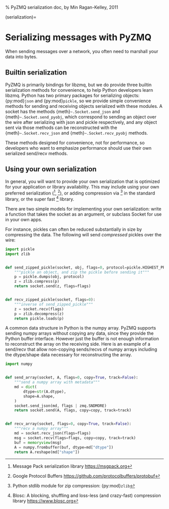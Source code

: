 % PyZMQ serialization doc, by Min Ragan-Kelley, 2011

(serialization)=

# Serializing messages with PyZMQ

When sending messages over a network, you often need to marshall your data into bytes.

## Builtin serialization

PyZMQ is primarily bindings for libzmq, but we do provide three builtin serialization
methods for convenience, to help Python developers learn libzmq. Python has two primary
packages for serializing objects: {py:mod}`json` and {py:mod}`pickle`, so we provide
simple convenience methods for sending and receiving objects serialized with these
modules. A socket has the methods {meth}`~.Socket.send_json` and
{meth}`~.Socket.send_pyobj`, which correspond to sending an object over the wire after
serializing with json and pickle respectively, and any object sent via those
methods can be reconstructed with the {meth}`~.Socket.recv_json` and
{meth}`~.Socket.recv_pyobj` methods.

These methods designed for convenience, not for performance, so developers who want
to emphasize performance should use their own serialized send/recv methods.

## Using your own serialization

In general, you will want to provide your own serialization that is optimized for your
application or library availability.  This may include using your own preferred
serialization ([^cite_msgpack], [^cite_protobuf]), or adding compression via [^cite_zlib] in the standard
library, or the super fast [^cite_blosc] library.

There are two simple models for implementing your own serialization: write a function
that takes the socket as an argument, or subclass Socket for use in your own apps.

For instance, pickles can often be reduced substantially in size by compressing the data.
The following will send *compressed* pickles over the wire:

```python
import pickle
import zlib


def send_zipped_pickle(socket, obj, flags=0, protocol=pickle.HIGHEST_PROTOCOL):
    """pickle an object, and zip the pickle before sending it"""
    p = pickle.dumps(obj, protocol)
    z = zlib.compress(p)
    return socket.send(z, flags=flags)


def recv_zipped_pickle(socket, flags=0):
    """inverse of send_zipped_pickle"""
    z = socket.recv(flags)
    p = zlib.decompress(z)
    return pickle.loads(p)
```

A common data structure in Python is the numpy array.  PyZMQ supports sending
numpy arrays without copying any data, since they provide the Python buffer interface.
However just the buffer is not enough information to reconstruct the array on the
receiving side.  Here is an example of a send/recv that allow non-copying
sends/recvs of numpy arrays including the dtype/shape data necessary for reconstructing
the array.

```python
import numpy


def send_array(socket, A, flags=0, copy=True, track=False):
    """send a numpy array with metadata"""
    md = dict(
        dtype=str(A.dtype),
        shape=A.shape,
    )
    socket.send_json(md, flags | zmq.SNDMORE)
    return socket.send(A, flags, copy=copy, track=track)


def recv_array(socket, flags=0, copy=True, track=False):
    """recv a numpy array"""
    md = socket.recv_json(flags=flags)
    msg = socket.recv(flags=flags, copy=copy, track=track)
    buf = memoryview(msg)
    A = numpy.frombuffer(buf, dtype=md["dtype"])
    return A.reshape(md["shape"])
```

[^cite_msgpack]: Message Pack serialization library <https://msgpack.org>

[^cite_protobuf]: Google Protocol Buffers <https://github.com/protocolbuffers/protobuf>

[^cite_zlib]: Python stdlib module for zip compression: {py:mod}`zlib`

[^cite_blosc]: Blosc: A blocking, shuffling and loss-less (and crazy-fast) compression library <https://www.blosc.org>
